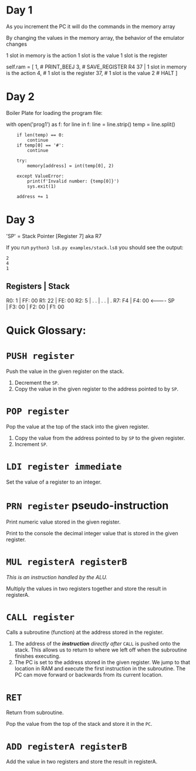 # Day 1
As you increment the PC it will do the commands in the memory array

By changing the values in the memory array, the behavior of the emulator changes

1 slot in memory is the action
1 slot is the value
1 slot is the register

self.ram = [
    1, # PRINT_BEEJ
    3, # SAVE_REGISTER R4 37 | 1 slot in memory is the action
    4, # 1 slot is the register
    37, # 1 slot is the value
    2 # HALT
]

# Day 2

Boiler Plate for loading the program file:

with open('prog1') as f:
    for line in f:
        line = line.strip()
        temp = line.split()

        if len(temp) == 0:
            continue
        if temp[0] == '#':
            continue
        
        try:
            memory[address] = int(temp[0], 2)

        except ValueError:
            print(f'Invalid number: {temp[0]}')
            sys.exit(1)

        address += 1

# Day 3

'SP' = Stack Pointer [Register 7] aka R7

If you run `python3 ls8.py examples/stack.ls8` you should see the output:

```
2
4
1
```
   Registers    |   Stack
-----------------------------
R0: 1           |   FF: 00
R1: 22          |   FE: 00
R2: 5           |   .
.               |   .
.               |   .
R7: F4          |   F4: 00 <---- SP  
                |   F3: 00
                |   F2: 00
                |   F1: 00



# Quick Glossary:

# `PUSH register`

Push the value in the given register on the stack.

1. Decrement the `SP`.
2. Copy the value in the given register to the address pointed to by
   `SP`.

# `POP register`

Pop the value at the top of the stack into the given register.

1. Copy the value from the address pointed to by `SP` to the given register.
2. Increment `SP`.

# `LDI register immediate`

Set the value of a register to an integer.

# `PRN register` pseudo-instruction

Print numeric value stored in the given register.

Print to the console the decimal integer value that is stored in the given
register.

# `MUL registerA registerB` 
*This is an instruction handled by the ALU.*

Multiply the values in two registers together and store the result in registerA.

# `CALL register`

Calls a subroutine (function) at the address stored in the register.

1. The address of the ***instruction*** _directly after_ `CALL` is
   pushed onto the stack. This allows us to return to where we left off when the subroutine finishes executing.
2. The PC is set to the address stored in the given register. We jump to that location in RAM and execute the first instruction in the subroutine. The PC can move forward or backwards from its current location.

# `RET`

Return from subroutine.

Pop the value from the top of the stack and store it in the `PC`.

# `ADD registerA registerB`

Add the value in two registers and store the result in registerA.

